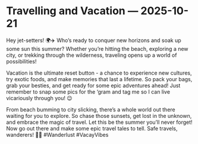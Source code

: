 # Travelling and Vacation — 2025-10-21

Hey jet-setters! 🌍✈️ Who’s ready to conquer new horizons and soak up some sun this summer? Whether you’re hitting the beach, exploring a new city, or trekking through the wilderness, traveling opens up a world of possibilities! 

Vacation is the ultimate reset button - a chance to experience new cultures, try exotic foods, and make memories that last a lifetime. So pack your bags, grab your besties, and get ready for some epic adventures ahead! Just remember to snap some pics for the ‘gram and tag me so I can live vicariously through you! 😉

From beach bumming to city slicking, there’s a whole world out there waiting for you to explore. So chase those sunsets, get lost in the unknown, and embrace the magic of travel. Let this be the summer you’ll never forget! Now go out there and make some epic travel tales to tell. Safe travels, wanderers! 🌴🌞 #Wanderlust #VacayVibes